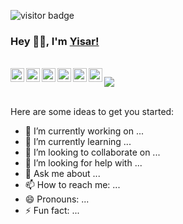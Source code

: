 ![visitor badge](https://visitor-badge.laobi.icu/badge?page_id=0515ignore.0515ignore)

### Hey 👋🏽, I'm [Yisar!](https://www.zhihu.com/people/132yse) 

<br/>

<a href="#shibuyayuri">
  <img align="left" alt="shibuyayuri" width="22px" src="https://cdn.jsdelivr.net/npm/simple-icons@3.1.0/icons/wechat.svg" />
</a>
<a href="#1533540012">
  <img align="left" alt="1533540012" width="22px" src="https://cdn.jsdelivr.net/npm/simple-icons@3.1.0/icons/tencentqq.svg" />
</a>
<a href="https://weibo.com/oreshura">
  <img align="left" alt="世界倒数第一公主殿下m" width="22px" src="https://cdn.jsdelivr.net/npm/simple-icons@3.1.0/icons/sinaweibo.svg" />
</a>
<a href="https://www.zhihu.com/people/132yse">
  <img align="left" alt="132yse" width="22px" src="https://cdn.jsdelivr.net/npm/simple-icons@3.1.0/icons/zhihu.svg" />
</a>
<a href="https://github.com/yisar">
  <img align="left" alt="yisar" width="22px" src="https://cdn.jsdelivr.net/npm/simple-icons@3.1.0/icons/github.svg" />
</a>
<a href="https://twitter.com/132yse">
  <img align="left" alt="Yisar | Twitter" width="22px" src="https://cdn.jsdelivr.net/npm/simple-icons@v3/icons/twitter.svg" />
</a>

![](https://visitor-badge.glitch.me/badge?page_id=abhisheknaiidu.abhisheknaiidu)

<br />
Here are some ideas to get you started:

- 🔭 I’m currently working on ...
- 🌱 I’m currently learning ...
- 👯 I’m looking to collaborate on ...
- 🤔 I’m looking for help with ...
- 💬 Ask me about ...
- 📫 How to reach me: ...
- 😄 Pronouns: ...
- ⚡ Fun fact: ...

